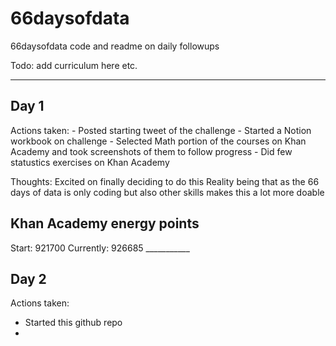 # 66daysofdata
66daysofdata code and readme on daily followups

Todo: add curriculum here etc.
___________
<h2>Day 1</h2>
Actions taken:
- Posted starting tweet of the challenge
- Started a Notion workbook on challenge
- Selected Math portion of the courses on Khan Academy and took screenshots of them to follow progress
- Did few statustics exercises on Khan Academy

Thoughts: Excited on finally deciding to do this
Reality being that as the 66 days of data is only coding but also other skills makes this a lot more doable

<h2>Khan Academy energy points</h2>
Start: 921700
Currently: 926685
___________
<h2>Day 2</h2>

Actions taken:
- Started this github repo
- 
